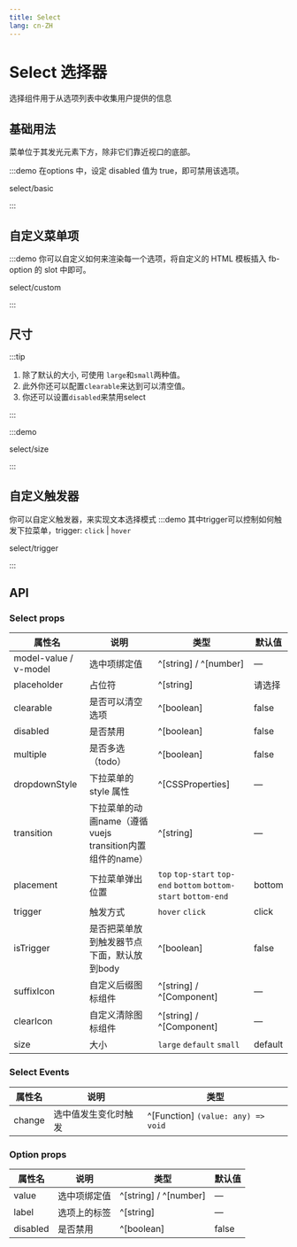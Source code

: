 ```yaml
---
title: Select
lang: cn-ZH
---
```


# Select 选择器

选择组件用于从选项列表中收集用户提供的信息

## 基础用法

菜单位于其发光元素下方，除非它们靠近视口的底部。

:::demo 在options 中，设定 disabled 值为 true，即可禁用该选项。

select/basic

:::

## 自定义菜单项

:::demo 你可以自定义如何来渲染每一个选项，将自定义的 HTML 模板插入 fb-option 的 slot 中即可。

select/custom

:::

## 尺寸

:::tip

1. 除了默认的大小, 可使用 `large`和`small`两种值。
2. 此外你还可以配置`clearable`来达到可以清空值。
3. 你还可以设置`disabled`来禁用select

:::

:::demo

select/size

:::

## 自定义触发器

你可以自定义触发器，来实现文本选择模式
:::demo 其中trigger可以控制如何触发下拉菜单，trigger: `click` | `hover`

select/trigger

:::

## API

### Select props

| 属性名                | 说明                                                     | 类型                                                             | 默认值  |
| --------------------- | -------------------------------------------------------- | ---------------------------------------------------------------- | ------- |
| model-value / v-model | 选中项绑定值                                             | ^[string] / ^[number]                                            | —       |
| placeholder           | 占位符                                                   | ^[string]                                                        | 请选择  |
| clearable             | 是否可以清空选项                                         | ^[boolean]                                                       | false   |
| disabled              | 是否禁用                                                 | ^[boolean]                                                       | false   |
| multiple              | 是否多选（todo）                                         | ^[boolean]                                                       | false   |
| dropdownStyle         | 下拉菜单的 style 属性                                    | ^[CSSProperties]                                                 | —       |
| transition            | 下拉菜单的动画name（遵循vuejs transition内置组件的name） | ^[string]                                                        | —       |
| placement             | 下拉菜单弹出位置                                         | `top` `top-start` `top-end` `bottom` `bottom-start` `bottom-end` | bottom  |
| trigger               | 触发方式                                                 | `hover` `click`                                                  | click   |
| isTrigger             | 是否把菜单放到触发器节点下面，默认放到body               | ^[boolean]                                                       | false   |
| suffixIcon            | 自定义后缀图标组件                                       | ^[string] / ^[Component]                                         | —       |
| clearIcon             | 自定义清除图标组件                                       | ^[string] / ^[Component]                                         | —       |
| size                  | 大小                                                     | `large` `default` `small`                                        | default |

### Select Events

| 属性名 | 说明                 | 类型                               |
| ------ | -------------------- | ---------------------------------- |
| change | 选中值发生变化时触发 | ^[Function] `(value: any) => void` |

### Option props

| 属性名   | 说明         | 类型                  | 默认值 |
| -------- | ------------ | --------------------- | ------ |
| value    | 选中项绑定值 | ^[string] / ^[number] | —      |
| label    | 选项上的标签 | ^[string]             | —      |
| disabled | 是否禁用     | ^[boolean]            | false  |

